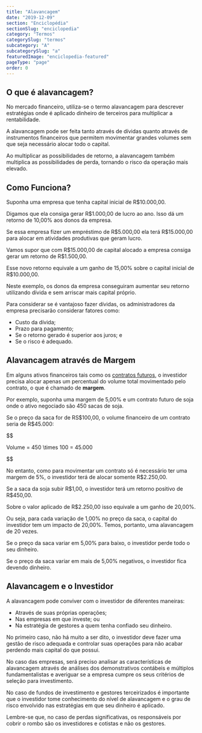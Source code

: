 ```yaml
---
title: "Alavancagem"
date: "2019-12-09"
section: "Enciclopédia"
sectionSlug: "enciclopedia"
category: "Termos"
categorySlug: "termos"
subcategory: "A"
subcategorySlug: "a"
featuredImage: "enciclopedia-featured"
pageType: "page"
order: 0
---
```


## O que é alavancagem?

No mercado financeiro, utiliza-se o termo alavancagem para descrever estratégias onde é aplicado dinheiro de terceiros para multiplicar a rentabilidade.

A alavancagem pode ser feita tanto através de dívidas quanto através de instrumentos financeiros que permitem movimentar grandes volumes sem que seja necessário alocar todo o capital.

Ao multiplicar as possibilidades de retorno, a alavancagem também multiplica as possibilidades de perda, tornando o risco da operação mais elevado.

## Como Funciona?

Suponha uma empresa que tenha capital inicial de R\$10.000,00.

Digamos que ela consiga gerar R\$1.000,00 de lucro ao ano. Isso dá um retorno de 10,00% aos donos da empresa.

Se essa empresa fizer um empréstimo de R\$5.000,00 ela terá R\$15.000,00 para alocar em atividades produtivas que geram lucro.

Vamos supor que com R\$15.000,00 de capital alocado a empresa consiga gerar um retorno de R\$1.500,00.

Esse novo retorno equivale a um ganho de 15,00% sobre o capital inicial de R\$10.000,00. 

Neste exemplo, os donos da empresa conseguiram aumentar seu retorno utilizando dívida e sem arriscar mais capital próprio.

Para considerar se é vantajoso fazer dívidas, os administradores da empresa precisarão considerar fatores como:

- Custo da dívida;
- Prazo para pagamento;
- Se o retorno gerado é superior aos juros; e
- Se o risco é adequado.

## Alavancagem através de Margem

Em alguns ativos financeiros tais como os [contratos futuros](/enciclopedia/termos/c/contrato-futuro), o investidor precisa alocar apenas um percentual do volume total movimentado pelo contrato, o que é chamado de **margem**.

Por exemplo, suponha uma margem de 5,00% e um contrato futuro de soja onde o ativo negociado são 450 sacas de soja.

Se o preço da saca for de RS\$100,00, o volume financeiro de um contrato seria de R\$45.000:

$$

Volume = 450 \times 100 = 45.000

$$

No entanto, como para movimentar um contrato só é necessário ter uma margem de 5%, o investidor terá de alocar somente R\$2.250,00.

Se a saca da soja subir R\$1,00, o investidor terá um retorno positivo de R\$450,00.

Sobre o valor aplicado de R\$2.250,00 isso equivale a um ganho de 20,00%.

Ou seja, para cada variação de 1,00% no preço da saca, o capital do investidor tem um impacto de 20,00%. Temos, portanto, uma alavancagem de 20 vezes.

Se o preço da saca variar em 5,00% para baixo, o investidor perde todo o seu dinheiro.

Se o preço da saca variar em mais de 5,00% negativos, o investidor fica devendo dinheiro.

## Alavancagem e o Investidor

A alavancagem  pode conviver com o investidor de diferentes maneiras:

- Através de suas próprias operações;
- Nas empresas em que investe; ou
- Na estratégia de gestores a quem tenha confiado seu dinheiro.

No primeiro caso, não há muito a ser dito, o investidor deve fazer uma gestão de risco adequada e controlar suas operações para não acabar perdendo mais capital do que possui.

No caso das empresas, será preciso analisar as características de alavancagem através de análises dos demonstrativos contábeis e múltiplos fundamentalistas e averiguar se a empresa cumpre os seus critérios de seleção para investimento.

No caso de fundos de investimento e gestores terceirizados é importante que o investidor tome conhecimento do nível de alavancagem e o grau de risco envolvido nas estratégias em que seu dinheiro é aplicado.

Lembre-se que, no caso de perdas significativas, os responsáveis por cobrir o rombo são os investidores e cotistas e não os gestores.